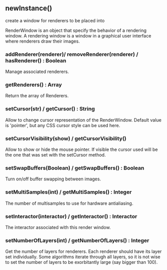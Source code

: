 ## newInstance()

create a window for renderers to be placed into

RenderWindow is an object that specify the behavior of a
rendering window. A rendering window is a window in a graphical user
interface where renderers draw their images. 

### addRenderer(renderer)/ removeRenderer(renderer) / hasRenderer() : Boolean

Manage associated renderers.

### getRenderers() : Array

Return the array of Renderers.

### setCursor(str) / getCursor() : String

Allow to change cursor representation of the RenderWindow.
Default value is 'pointer', but any CSS cursor style can be used here.

### setCursorVisibility(show) / getCursorVisibility()

Allow to show or hide the mouse pointer. If visible the cursor used will be the one that was set with the setCursor method.

### setSwapBuffers(Boolean) / getSwapBuffers() : Boolean

Turn on/off buffer swapping between images.

### setMultiSamples(int) / getMultiSamples() : Integer

The number of multisamples to use for hardware antialiasing.

### setInteractor(interactor) / getInteractor() : Interactor

The interactor associated with this render window.

### setNumberOfLayers(int) / getNumberOfLayers() : Integer
 
Get the number of layers for renderers.  Each renderer should have
its layer set individually.  Some algorithms iterate through all layers,
so it is not wise to set the number of layers to be exorbitantly large
(say bigger than 100).
